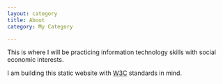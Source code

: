 ```yaml
---
layout: category
title: About
category: My Category

---
```


<p class="message"><span class="padded-dropcap">T</span>his is where I will be practicing information technology skills with social economic interests.</p>

I am building this static website with [W3C](http://w3.org/standards/) standards in mind.

